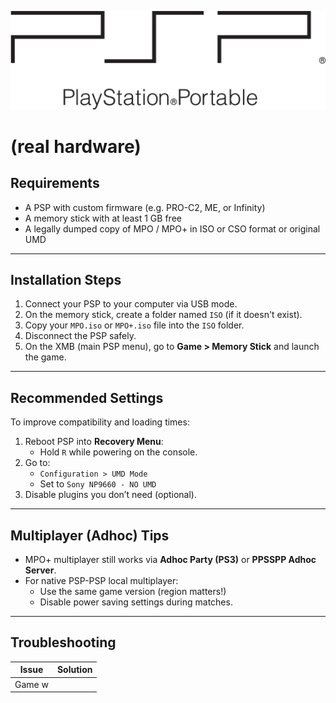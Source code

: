 ![PSP Logo](../assets/Psp-logo.png)
# (real hardware)

## Requirements
- A PSP with custom firmware (e.g. PRO-C2, ME, or Infinity)
- A memory stick with at least 1 GB free
- A legally dumped copy of MPO / MPO+ in ISO or CSO format or original UMD

---

## Installation Steps
1. Connect your PSP to your computer via USB mode.
2. On the memory stick, create a folder named `ISO` (if it doesn't exist).
3. Copy your `MPO.iso` or `MPO+.iso` file into the `ISO` folder.
4. Disconnect the PSP safely.
5. On the XMB (main PSP menu), go to **Game > Memory Stick** and launch the game.

---

## Recommended Settings
To improve compatibility and loading times:

1. Reboot PSP into **Recovery Menu**:
   - Hold `R` while powering on the console.
2. Go to:
   - `Configuration > UMD Mode`
   - Set to `Sony NP9660 - NO UMD`
3. Disable plugins you don’t need (optional).

---

## Multiplayer (Adhoc) Tips
- MPO+ multiplayer still works via **Adhoc Party (PS3)** or **PPSSPP Adhoc Server**.
- For native PSP-PSP local multiplayer:
  - Use the same game version (region matters!)
  - Disable power saving settings during matches.

---

## Troubleshooting

| Issue | Solution |
|-------|----------|
| Game w
